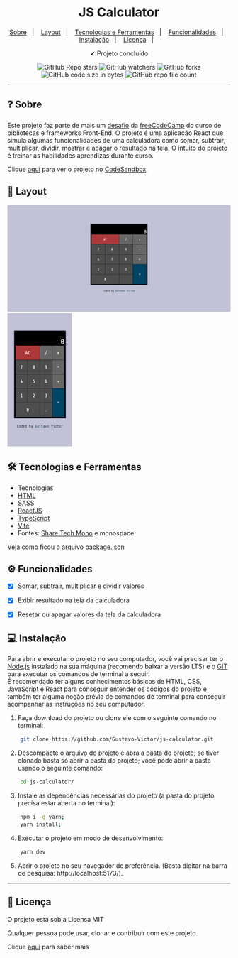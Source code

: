 <h1 align='center'>JS Calculator</h1>

<p align="center">
  <a href="#-sobre">Sobre</a>&nbsp;&nbsp;&nbsp;|&nbsp;&nbsp;&nbsp;
  <a href="#-layout">Layout</a>&nbsp;&nbsp;&nbsp;|&nbsp;&nbsp;&nbsp;
  <a href="#-tecnologias-e-ferramentas">Tecnologias e Ferramentas</a>&nbsp;&nbsp;&nbsp;|&nbsp;&nbsp;&nbsp;
  <a href="#-funcionalidades">Funcionalidades</a>&nbsp;&nbsp;&nbsp;|&nbsp;&nbsp;&nbsp;
  <a href="#-instalação">Instalação</a>&nbsp;&nbsp;&nbsp;|&nbsp;&nbsp;&nbsp;
  <a href="#-licença">Licença</a>&nbsp;&nbsp;&nbsp;|&nbsp;&nbsp;&nbsp;
</p>

<p align="center">
    ✔ Projeto concluído
</p>

<p align="center">
    <img alt="GitHub Repo stars" src="https://img.shields.io/github/stars/Gustavo-Victor/js-calculator?style=flat">
    <img alt="GitHub watchers" src="https://img.shields.io/github/watchers/Gustavo-Victor/js-calculator?style=flat">
    <img alt="GitHub forks" src="https://img.shields.io/github/forks/Gustavo-Victor/js-calculator?style=flat">
    <img alt="GitHub code size in bytes" src="https://img.shields.io/github/languages/code-size/Gustavo-Victor/js-calculator">
    <img alt="GitHub repo file count" src="https://img.shields.io/github/directory-file-count/Gustavo-Victor/js-calculator">
</p>

<hr/>


## ❓ Sobre

Este projeto faz parte de mais um [desafio](https://www.freecodecamp.org/learn/front-end-development-libraries/front-end-development-libraries-projects/build-a-javascript-calculator) da [freeCodeCamp](https://www.freecodecamp.org/) do curso de bibliotecas e frameworks Front-End. O projeto é uma aplicação React que simula algumas funcionalidades de uma calculadora como somar, subtrair, multiplicar, dividir, mostrar e apagar o resultado na tela. O intuito do projeto é treinar as habilidades aprendizas durante curso. 

Clique [aqui](https://fdmomp-5173.csb.app/) para ver o projeto no [CodeSandbox](https://codesandbox.io/). 


## 🎨 Layout

<img src="./src/assets/images/desktop.png" alt="Desktop" title="Desktop" /> <img src="./src/assets/images/mobile.png" alt="Mobile" title="Mobile" />


## 🛠 Tecnologias e Ferramentas

- Tecnologias
- [HTML](https://developer.mozilla.org/pt-BR/docs/Web/HTML)
- [SASS](https://sass-lang.com/)  
- [ReactJS](https://pt-br.reactjs.org/)
- [TypeScript](https://www.typescriptlang.org/)
- [Vite](https://vitejs.dev/)
- Fontes: [Share Tech Mono](https://fonts.google.com/specimen/Share+Tech+Mono?query=Share+) e monospace

Veja como ficou o arquivo [package.json](./package.json) 


## ⚙ Funcionalidades 

- [x] Somar, subtrair, multiplicar e dividir valores
- [x] Exibir resultado na tela da calculadora
- [x] Resetar ou apagar valores da tela da calculadora


## 💻 Instalação 

Para abrir e executar o projeto no seu computador, você vai precisar ter o [Node.js](https://nodejs.org/en) instalado na sua máquina (recomendo baixar a versão LTS) e o [GIT](https://git-scm.com/) para executar os comandos de terminal a seguir.  
É recomendado ter alguns conhecimentos básicos de HTML, CSS, JavaScript e React para conseguir entender os códigos do projeto e também ter alguma noção prévia de comandos de terminal para conseguir acompanhar as instruções no seu computador. 


1. Faça download do projeto ou clone ele com o seguinte comando no terminal: 

```bash 
    git clone https://github.com/Gustavo-Victor/js-calculator.git
```
 
2. Descompacte o arquivo do projeto e abra a pasta do projeto; se tiver clonado basta só abrir a pasta do projeto; você pode abrir a pasta usando o seguinte comando: 

```bash 
    cd js-calculator/ 
```

3. Instale as dependências necessárias do projeto (a pasta do projeto precisa estar aberta no terminal): 

```bash 
    npm i -g yarn;
    yarn install;
```

4. Executar o projeto em modo de desenvolvimento: 

```bash 
    yarn dev 
```

5. Abrir o projeto no seu navegador de preferência. (Basta digitar na barra de pesquisa: http://localhost:5173/). 


<hr/>

## 📝 Licença 

O projeto está sob a Licensa MIT 

Qualquer pessoa pode usar, clonar e contribuir com este projeto. 

Clique [aqui](./LICENSE.md) para saber mais  
